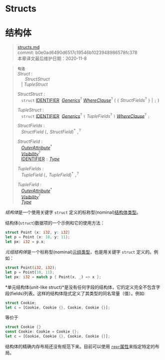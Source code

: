 # Structs
# 结构体

>[structs.md](https://github.com/rust-lang/reference/blob/master/src/items/structs.md)\
>commit: b0e0ad6490d6517c19546b1023948986578fc378 \
>本章译文最后维护日期：2020-11-8

> **<sup>句法</sup>**\
> _Struct_ :\
> &nbsp;&nbsp; &nbsp;&nbsp; _StructStruct_\
> &nbsp;&nbsp; | _TupleStruct_
>
> _StructStruct_ :\
> &nbsp;&nbsp; `struct`
>   [IDENTIFIER]&nbsp;
>   [_Generics_]<sup>?</sup>
>   [_WhereClause_]<sup>?</sup>
>   ( `{` _StructFields_<sup>?</sup> `}` | `;` )
>
> _TupleStruct_ :\
> &nbsp;&nbsp; `struct`
>   [IDENTIFIER]&nbsp;
>   [_Generics_]<sup>?</sup>
>   `(` _TupleFields_<sup>?</sup> `)`
>   [_WhereClause_]<sup>?</sup>
>   `;`
>
> _StructFields_ :\
> &nbsp;&nbsp; _StructField_ (`,` _StructField_)<sup>\*</sup> `,`<sup>?</sup>
>
> _StructField_ :\
> &nbsp;&nbsp; [_OuterAttribute_]<sup>\*</sup>\
> &nbsp;&nbsp; [_Visibility_]<sup>?</sup>\
> &nbsp;&nbsp; [IDENTIFIER] `:` [_Type_]
>
> _TupleFields_ :\
> &nbsp;&nbsp; _TupleField_ (`,` _TupleField_)<sup>\*</sup> `,`<sup>?</sup>
>
> _TupleField_ :\
> &nbsp;&nbsp; [_OuterAttribute_]<sup>\*</sup>\
> &nbsp;&nbsp; [_Visibility_]<sup>?</sup>\
> &nbsp;&nbsp; [_Type_]

*结构体*是一个使用关键字 `struct` 定义的标称型(nominal)[结构体类型][struct type]。

结构体(`struct`)数据项的一个示例和它的使用方法：

```rust
struct Point {x: i32, y: i32}
let p = Point {x: 10, y: 11};
let px: i32 = p.x;
```

*元组结构体*是一个标称型(nominal)[元组类型][tuple type]，也是用关键字 `struct` 定义的。例如：

[struct type]: ../types/struct.md
[tuple type]: ../types/tuple.md

```rust
struct Point(i32, i32);
let p = Point(10, 11);
let px: i32 = match p { Point(x, _) => x };
```

*单元结构体(unit-like struct)*是没有任何字段的结构体，它的定义完全不包含字段(fields)列表。这样的结构体隐式定义了其类型的同名常量（值）。例如:

```rust
struct Cookie;
let c = [Cookie, Cookie {}, Cookie, Cookie {}];
```

等价于

```rust
struct Cookie {}
const Cookie: Cookie = Cookie {};
let c = [Cookie, Cookie {}, Cookie, Cookie {}];
```

结构体的精确内存布局还没有规范下来。目前可以使用 [`repr`属性][`repr` attribute]来指定特定的布局。

[`repr` attribute]: ../type-layout.md#representations

[_OuterAttribute_]: ../attributes.md
[IDENTIFIER]: ../identifiers.md
[_Generics_]: generics.md
[_WhereClause_]: generics.md#where-clauses
[_Visibility_]: ../visibility-and-privacy.md
[_Type_]: ../types.md#type-expressions

<!-- 2020-11-7-->
<!-- checked -->
